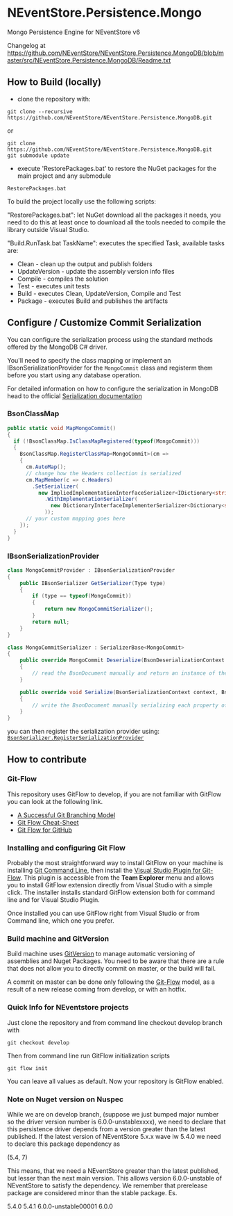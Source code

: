 NEventStore.Persistence.Mongo
=============================

Mongo Persistence Engine for NEventStore v6

Changelog at https://github.com/NEventStore/NEventStore.Persistence.MongoDB/blob/master/src/NEventStore.Persistence.MongoDB/Readme.txt

## How to Build (locally)

- clone the repository with:

```
git clone --recursive https://github.com/NEventStore/NEventStore.Persistence.MongoDB.git
```

or

```
git clone https://github.com/NEventStore/NEventStore.Persistence.MongoDB.git
git submodule update
```

- execute 'RestorePackages.bat' to restore the NuGet packages for the main project and any submodule

```
RestorePackages.bat
```

To build the project locally use the following scripts:

"RestorePackages.bat": let NuGet download all the packages it needs, you need to do this at least once to download all the tools needed to compile the library outside Visual Studio.

"Build.RunTask.bat TaskName": executes the specified Task, available tasks are:

- Clean - clean up the output and publish folders
- UpdateVersion - update the assembly version info files 
- Compile - compiles the solution
- Test - executes unit tests
- Build - executes Clean, UpdateVersion, Compile and Test 
- Package - executes Build and publishes the artifacts

## Configure / Customize Commit Serialization

You can configure the serialization process using the standard methods offered by the MongoDB C# driver.

You'll need to specify the class mapping or implement an IBsonSerializationProvider for the ```MongoCommit``` class and registerm them before you start using any database operation.

For detailed information on how to configure the serialization in MongoDB head to the official [Serialization documentation](http://mongodb.github.io/mongo-csharp-driver/2.2/reference/bson/serialization/) 

### BsonClassMap

```csharp
public static void MapMongoCommit()
{
  if (!BsonClassMap.IsClassMapRegistered(typeof(MongoCommit)))
  {
    BsonClassMap.RegisterClassMap<MongoCommit>(cm =>
    {
      cm.AutoMap();
      // change how the Headers collection is serialized
      cm.MapMember(c => c.Headers)
        .SetSerializer(
          new ImpliedImplementationInterfaceSerializer<IDictionary<string, object>, Dictionary<string, object>>()
            .WithImplementationSerializer(
              new DictionaryInterfaceImplementerSerializer<Dictionary<string, object>>(global::MongoDB.Bson.Serialization.Options.DictionaryRepresentation.Document)
            ));
      // your custom mapping goes here
    });
  }
}
```

### IBsonSerializationProvider

```csharp
class MongoCommitProvider : IBsonSerializationProvider
{
    public IBsonSerializer GetSerializer(Type type)
    {
        if (type == typeof(MongoCommit))
        {
            return new MongoCommitSerializer();
        }
        return null;
    }
}

class MongoCommitSerializer : SerializerBase<MongoCommit>
{
    public override MongoCommit Deserialize(BsonDeserializationContext context, BsonDeserializationArgs args)
    {
        // read the BsonDocument manually and return an instance of the MongoCommit class
    }

    public override void Serialize(BsonSerializationContext context, BsonSerializationArgs args, int value)
    {
        // write the BsonDocument manually serializing each property of the MongoCommit class
    }
}
```

you can then register the serialization provider using: [```BsonSerializer.RegisterSerializationProvider```](http://api.mongodb.com/csharp/2.2/html/M_MongoDB_Bson_Serialization_BsonSerializer_RegisterSerializationProvider.htm)

## How to contribute

### Git-Flow

This repository uses GitFlow to develop, if you are not familiar with GitFlow you can look at the following link.

* [A Successful Git Branching Model](http://nvie.com/posts/a-successful-git-branching-model/)
* [Git Flow Cheat-Sheet](http://danielkummer.github.io/git-flow-cheatsheet/)
* [Git Flow for GitHub](https://datasift.github.io/gitflow/GitFlowForGitHub.html)

### Installing and configuring Git Flow

Probably the most straightforward way to install GitFlow on your machine is installing [Git Command Line](https://git-for-windows.github.io/), then install the [Visual Studio Plugin for Git-Flow](https://visualstudiogallery.msdn.microsoft.com/27f6d087-9b6f-46b0-b236-d72907b54683). This plugin is accessible from the **Team Explorer** menu and allows you to install GitFlow extension directly from Visual Studio with a simple click. The installer installs standard GitFlow extension both for command line and for Visual Studio Plugin.

Once installed you can use GitFlow right from Visual Studio or from Command line, which one you prefer.

### Build machine and GitVersion

Build machine uses [GitVersion](https://github.com/GitTools/GitVersion) to manage automatic versioning of assemblies and Nuget Packages. You need to be aware that there are a rule that does not allow you to directly commit on master, or the build will fail. 

A commit on master can be done only following the [Git-Flow](http://nvie.com/posts/a-successful-git-branching-model/) model, as a result of a new release coming from develop, or with an hotfix. 

### Quick Info for NEventstore projects

Just clone the repository and from command line checkout develop branch with 

```
git checkout develop
```

Then from command line run GitFlow initialization scripts

```
git flow init
```

You can leave all values as default. Now your repository is GitFlow enabled.

### Note on Nuget version on Nuspec

While we are on develop branch, (suppose we just bumped major number so the driver version number is 6.0.0-unstablexxxx), we need to declare that this persistence driver depends from a version greater than the latest published. If the latest version of NEventStore 5.x.x wave iw 5.4.0 we need to declare this package dependency as

(5.4, 7)

This means, that we need a NEventStore greater than the latest published, but lesser than the next main version. This allows version 6.0.0-unstable of NEventStore to satisfy the dependency. We remember that prerelease package are considered minor than the stable package. Es.

5.4.0
5.4.1
6.0.0-unstable00001
6.0.0




